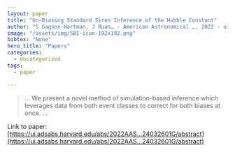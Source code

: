 ```yaml
---
layout: paper
title: "Un-Biasing Standard Siren Inference of the Hubble Constant"
author: "S Gagnon-Hartman, J Ruan… - American Astronomical …, 2022 - ui.adsabs.harvard.edu"
image: "/assets/img/SBI-icon-192x192.png"
bibtex: "None"
hero_title: "Papers"
categories:
  - Uncategorized
tags:
  - paper

---
```

>… We present a novel method of simulation-based inference which leverages data from both event classes to correct for both biases at once. …

Link to paper: [https://ui.adsabs.harvard.edu/abs/2022AAS...24032601G/abstract](https://ui.adsabs.harvard.edu/abs/2022AAS...24032601G/abstract)


